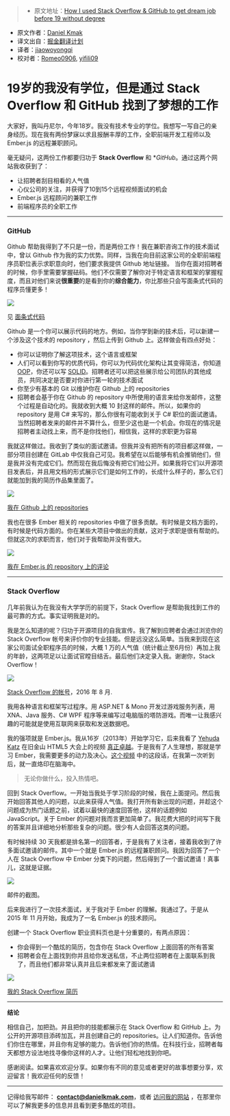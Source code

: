 > * 原文地址：[How I used Stack Overflow & GitHub to get dream job before 19 without degree](https://medium.com/@danielkmak/how-i-used-stack-overflow-github-to-get-dream-job-before-19-without-degree-8cb5184e2bec#.p4zh8ykfu)
* 原文作者：[Daniel Kmak](https://medium.com/@danielkmak)
* 译文出自：[掘金翻译计划](https://github.com/xitu/gold-miner)
* 译者：[jiaowoyongqi](https://github.com/jiaowoyongqi)
* 校对者：[Romeo0906](https://github.com/Romeo0906), [yifili09](https://github.com/yifili09)

# 19岁的我没有学位，但是通过 Stack Overflow 和 GitHub 找到了梦想的工作








大家好，我叫丹尼尔，今年18岁。我没有技术专业的学位。我想写一写自己的亲身经历。现在我有两份梦寐以求且报酬丰厚的工作，全职前端开发工程师以及 Ember.js  的远程兼职顾问。

毫无疑问，这两份工作都要归功于 **Stack Overflow** 和 **GitHub*。通过这两个网站我收获到了：

*   让招聘者刮目相看的人气值
*   心仪公司的关注，并获得了10到15个远程视频面试的机会
*   Ember.js 远程顾问的兼职工作
*   前端程序员的全职工作











* * *







### GitHub

Github 帮助我得到了不只是一份，而是两份工作！我在兼职咨询工作的技术面试中，曾以 Github 作为我的实力优势。同样，当我在向目前这家公司的全职前端程序员职位表示求职意向时，他们要求我提供 Github 地址链接。
当你在面对招聘者的时候，你手里需要掌握砝码。他们不仅需要了解你对于特定语言和框架的掌握程度，而且对他们来说**很重要**的是看到你的**综合能力**，你比那些只会写面条式代码的程序员懂更多！










![](https://cdn-images-1.medium.com/max/1600/1*yXuU2kZE61ovrf30IEjc2g.jpeg)



见 [面条式代码](https://en.m.wikipedia.org/wiki/Spaghetti_code)



Github 是一个你可以展示代码的地方。例如，当你学到新的技术后，可以新建一个涉及这个技术的 repository ，然后上传到 Github 上。这样做会有四点好处：

*   你可以证明你了解这项技术，这个语言或框架
*   人们可以看到你写的优质代码，你可以为代码优化架构让其变得简洁，你知道 [OOP](https://en.wikipedia.org/wiki/Object-oriented_programming)，你还可以写 [SOLID](https://en.wikipedia.org/wiki/SOLID_%28object-oriented_design%29)。招聘者还可以把这些展示给公司团队的其他成员，共同决定是否要对你进行第一轮的技术面试
*   你至少有基本的 Git 以维护你在 Github 上的 repositories
*   招聘者会基于你在 Github 的 repository 中所使用的语言来给你发邮件，这整个过程是自动化的。我就收到大概 10 封这样的邮件。所以，如果你的 repository 是用 C# 来写的，那么你很有可能收到关于 C# 职位的面试邀请。当然招聘者发来的邮件并不算什么，但至少这也是一个机会。你现在的情况是招聘者主动找上来，而不是你找他们，相信我，这样的求职更为容易

我就这样做过。我收到了类似的面试邀请。但我并没有把所有的项目都这样做，一部分项目创建在 GitLab 中仅我自己可见。我希望在以后能够有机会推销他们，但是我并没有完成它们。然而现在我后悔没有把它们给公开。如果我将它们以开源项目发表后，并且用文档的形式展示它们是如何工作的，长成什么样子的，那么它们就能加到我的简历作品集里面了。









![](https://cdn-images-1.medium.com/max/1600/1*4heNvJlVgDVMEWt-nkKVkw.gif)



[我在 Github 上的 repositories](https://github.com/Kuzirashi?tab=repositories)



我也在很多 Ember 相关的 repositories 中做了很多贡献。有时候是文档方面的，有时候是代码方面的。你在某些大项目中做出的贡献，这对于求职是很有帮助的。但就这次的求职而言，他们对于我帮助并没有很大。








![](https://cdn-images-1.medium.com/max/1600/1*HVxpqhoWLGKEAvqAeYrnAQ.png)



[我在 Ember.js 的 repository 上的评论](https://github.com/emberjs/ember.js/commits/master?author=kuzirashi)









* * *







### Stack Overflow

几年前我认为在我没有大学学历的前提下，Stack Overflow 是帮助我找到工作的最可靠的方式。事实证明我是对的。

我是怎么知道的呢？归功于开源项目的自我宣传。我了解到应聘者会通过浏览你的 Stack Overflow 帐号来评价你的专业技能。但是远没这么简单。当我来到现在这家公司面试全职程序员的时候，大概 1 万的人气值（统计截止至6月份）再加上我的年龄，这两项足以让面试官瞠目结舌。最后他们决定录入我。谢谢你，Stack Overflow！









![](https://cdn-images-1.medium.com/max/1600/1*SsxXa-gYZxYDJkPBMmhKAA.png)



[Stack Overflow 的帐号](http://stackoverflow.com/users/2166409/daniel-kmak?tab=profile)，2016 年 8 月.


我用各种语言和框架写过程序。用 ASP.NET & Mono 开发过游戏服务列表，用XNA、Java 服务、C# WPF 程序等来编写过电脑版的塔防游戏。而唯一让我感兴趣的可能就是使用互联网来获取和发送数据吧。

我的强项就是 Ember.js。我从16岁（2013年）开始学习它，后来我看了 [Yehuda Katz](https://medium.com/u/324797632ca4) 在旧金山 HTML5 大会上的视频 [真正卓越](https://youtu.be/u6RFyVN9sNg)。于是我有了人生理想，那就是学习 Ember，我需要更多的动力及决心。[这个视频](https://youtu.be/rstD4rm3EQ8) 中的这段话，在我第一次听到后，就一直烙印在脑海中。

> 无论你做什么，投入热情吧。

回到 Stack Overflow。一开始当我处于学习阶段的时候，我在上面提问。然后我开始回答其他人的问题，以此来获得人气值。我打开所有新出现的问题，并趁这个问题成为热门话题之前，试着以最快的速度回答他，这样的话题例如 JavaScript。关于 Ember 的问题对我而言更加简单了。我花费大把的时间写下我的答案并且详细地分析那些复杂的问题。很少有人会回答这类的问题。

有时候持续 30 天我都是排名第一的回答者，于是我有了关注者，接着我收到了许多面试邀请的邮件。其中一个就是 Ember.js 的远程兼职顾问。我因为回答了一个人在 Stack Overflow 中 Ember 分类下的问题，然后得到了一个面试邀请！真事儿，这就是证据。





![](https://cdn-images-1.medium.com/max/1600/1*bF8AnMvwUWUDpuEfzc-EwQ.png)



邮件的截图。



后来我进行了一次技术面试，关于我对于 Ember 的理解。我通过了。于是从 2015 年 11 月开始，我成为了一名 Ember.js 的技术顾问。

创建一个 Stack Overflow 职业资料页也是十分重要的，有两点原因：

*   你会得到一个酷炫的简历，包含你在 Stack Overflow 上面回答的所有答案
*   招聘者会在上面找到你并且给你发送私信，不止两位招聘者在上面联系到我了，而且他们都非常认真并且后来都发来了面试邀请









![](https://cdn-images-1.medium.com/max/1600/1*kMK_pbAGvqiLN3EQiG6O3Q.png)



[我的 Stack Overflow 简历](http://stackoverflow.com/cv/kuzi)













* * *







**结论**

相信自己，加把劲。并且把你的技能都展示在 Stack Overflow 和 GitHub 上。为公开的开源项目添砖加瓦，并且创建自己的 repositories。让人们知道你。告诉他们你住在哪里，并且你有足够的能力。告诉他们你的热情。在科技行业，招聘者每天都想方设法地找寻像你这样的人才。让他们轻松地找到你吧。

感谢阅读。如果喜欢欢迎分享。如果你有不同的意见或者更好的故事想要分享，欢迎留言！我欢迎任何的反馈！











* * *







记得给我写邮件： **contact@danielkmak.com**，或者 [访问我的网站](http://danielkmak.com/) ，在那里你可以了解我更多的信息并且看到更多酷炫的项目。







